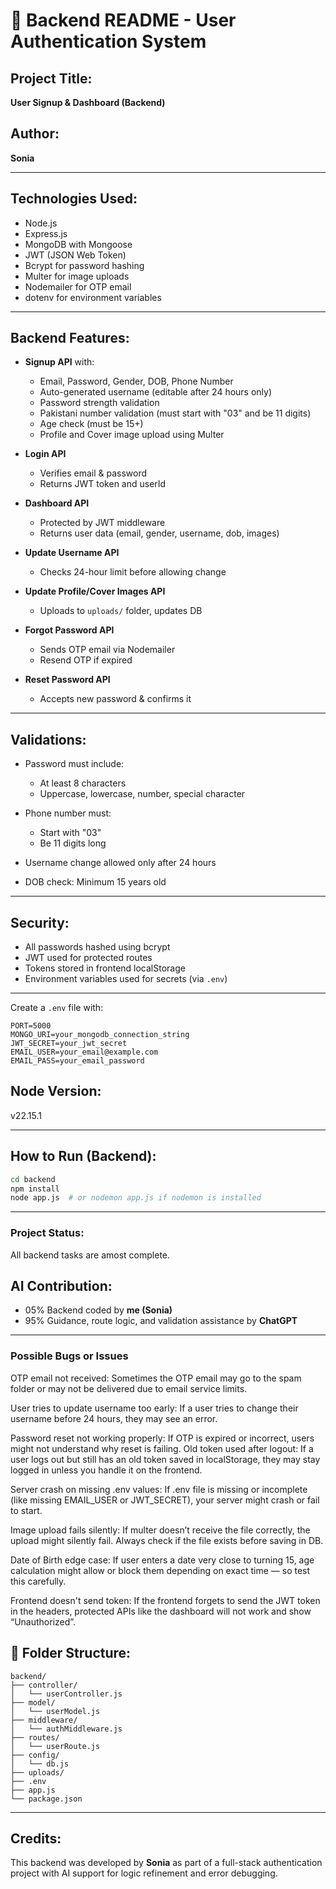 # 📘 Backend README - User Authentication System

## Project Title:

**User Signup & Dashboard (Backend)**

## Author:

**Sonia**

---


## Technologies Used:

* Node.js
* Express.js
* MongoDB with Mongoose
* JWT (JSON Web Token)
* Bcrypt for password hashing
* Multer for image uploads
* Nodemailer for OTP email
* dotenv for environment variables

---

## Backend Features:

* **Signup API** with:

  * Email, Password, Gender, DOB, Phone Number
  * Auto-generated username (editable after 24 hours only)
  * Password strength validation
  * Pakistani number validation (must start with "03" and be 11 digits)
  * Age check (must be 15+)
  * Profile and Cover image upload using Multer

* **Login API**

  * Verifies email & password
  * Returns JWT token and userId

* **Dashboard API**

  * Protected by JWT middleware
  * Returns user data (email, gender, username, dob, images)

* **Update Username API**

  * Checks 24-hour limit before allowing change

* **Update Profile/Cover Images API**

  * Uploads to `uploads/` folder, updates DB

* **Forgot Password API**

  * Sends OTP email via Nodemailer
  * Resend OTP if expired

* **Reset Password API**

  * Accepts new password & confirms it

---

## Validations:

* Password must include:

  * At least 8 characters
  * Uppercase, lowercase, number, special character
* Phone number must:

  * Start with "03"
  * Be 11 digits long
* Username change allowed only after 24 hours
* DOB check: Minimum 15 years old

---

## Security:

* All passwords hashed using bcrypt
* JWT used for protected routes
* Tokens stored in frontend localStorage
* Environment variables used for secrets (via `.env`)

---

Create a `.env` file with:

```
PORT=5000
MONGO_URI=your_mongodb_connection_string
JWT_SECRET=your_jwt_secret
EMAIL_USER=your_email@example.com
EMAIL_PASS=your_email_password
```
## Node Version:

v22.15.1

---

## How to Run (Backend):

```bash
cd backend
npm install
node app.js  # or nodemon app.js if nodemon is installed
```
---
### Project Status:
All backend tasks are amost complete.

## AI Contribution:

* 05% Backend coded by **me (Sonia)**
* 95% Guidance, route logic, and validation assistance by **ChatGPT**

---
### Possible Bugs or Issues 

OTP email not received:
Sometimes the OTP email may go to the spam folder or may not be delivered due to email service limits.

User tries to update username too early:
If a user tries to change their username before 24 hours, they may see an error. 

Password reset not working properly:
If OTP is expired or incorrect, users might not understand why reset is failing. 
Old token used after logout:
If a user logs out but still has an old token saved in localStorage, they may stay logged in unless you handle it on the frontend.

Server crash on missing .env values:
If .env file is missing or incomplete (like missing EMAIL_USER or JWT_SECRET), your server might crash or fail to start.

Image upload fails silently:
If multer doesn’t receive the file correctly, the upload might silently fail. Always check if the file exists before saving in DB.

Date of Birth edge case:
If user enters a date very close to turning 15, age calculation might allow or block them depending on exact time — so test this carefully.

Frontend doesn't send token:
If the frontend forgets to send the JWT token in the headers, protected APIs like the dashboard will not work and show “Unauthorized”.



## 📁 Folder Structure:

```
backend/
├── controller/
│   └── userController.js
├── model/
│   └── userModel.js
├── middleware/
│   └── authMiddleware.js
├── routes/
│   └── userRoute.js
├── config/
│   └── db.js
├── uploads/
├── .env
├── app.js
└── package.json
```

---

## Credits:

This backend was developed by **Sonia** as part of a full-stack authentication project with AI support for logic refinement and error debugging.
